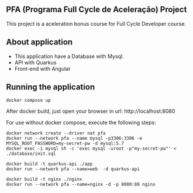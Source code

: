 ## PFA (Programa Full Cycle de Aceleração) Project 

This project is a aceleration bonus course for Full Cycle Developer course. 


## About application

* This application have a Database with Mysql.
* API with Quarkus
* Front-end with Angular


## Running the application

` docker compose up `

After docker build, just open your browser in url: http://localhost:8080


For use without docker compose, execute the following steps:


`docker network create --driver nat pfa `\
`docker run --network pfa --name mysql -p3306:3306 -e MYSQL_ROOT_PASSWORD=my-secret-pw -d mysql:5.7 `\
`docker exec -i mysql sh -c 'exec mysql -uroot -p"my-secret-pw"' < ./database/init.sql `

`docker build -t quarkus-api ./app `\
`docker run --network pfa --name=web  -d quarkus-api ` 
 
`docker build -t nginx ./nginx `\
`docker run --network pfa --name=nginx -d -p 8080:80 nginx `


